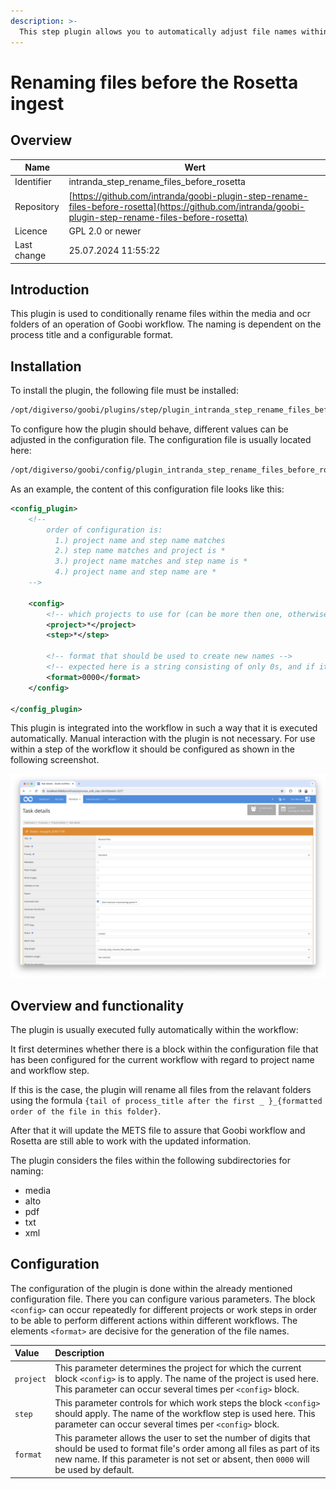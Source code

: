 ```yaml
---
description: >-
  This step plugin allows you to automatically adjust file names within Goobi's media and OCR folders and update the METS file of processes before the ingest into Rosetta is happening.
---
```


# Renaming files before the Rosetta ingest

## Overview

Name                     | Wert
-------------------------|-----------
Identifier               | intranda_step_rename_files_before_rosetta
Repository               | [https://github.com/intranda/goobi-plugin-step-rename-files-before-rosetta](https://github.com/intranda/goobi-plugin-step-rename-files-before-rosetta)
Licence              | GPL 2.0 or newer 
Last change    | 25.07.2024 11:55:22


## Introduction
This plugin is used to conditionally rename files within the media and ocr folders of an operation of Goobi workflow. The naming is dependent on the process title and a configurable format.


## Installation
To install the plugin, the following file must be installed:

```bash
/opt/digiverso/goobi/plugins/step/plugin_intranda_step_rename_files_before_rosetta-base.jar
```

To configure how the plugin should behave, different values can be adjusted in the configuration file. The configuration file is usually located here:

```bash
/opt/digiverso/goobi/config/plugin_intranda_step_rename_files_before_rosetta.xml
```

As an example, the content of this configuration file looks like this:

```xml
<config_plugin>
    <!--
        order of configuration is:
          1.) project name and step name matches
          2.) step name matches and project is *
          3.) project name matches and step name is *
          4.) project name and step name are *
	-->
    
    <config>
        <!-- which projects to use for (can be more then one, otherwise use *) -->
        <project>*</project>
        <step>*</step>
        
        <!-- format that should be used to create new names -->
        <!-- expected here is a string consisting of only 0s, and if it's not set, then the DEFAULT setting 0000 will be used-->
        <format>0000</format>
    </config>

</config_plugin>
```

This plugin is integrated into the workflow in such a way that it is executed automatically. Manual interaction with the plugin is not necessary. For use within a step of the workflow it should be configured as shown in the following screenshot.

![Integration of the plugin into the workflow](images/goobi-plugin-step-rename-files-before-rosetta_screen1_en.png)


## Overview and functionality
The plugin is usually executed fully automatically within the workflow: 

It first determines whether there is a block within the configuration file that has been configured for the current workflow with regard to project name and workflow step. 

If this is the case, the plugin will rename all files from the relavant folders using the formula `{tail of process_title after the first _ }_{formatted order of the file in this folder}`. 

After that it will update the METS file to assure that Goobi workflow and Rosetta are still able to work with the updated information.

The plugin considers the files within the following subdirectories for naming:

* media
* alto
* pdf
* txt
* xml


## Configuration 
The configuration of the plugin is done within the already mentioned configuration file. There you can configure various parameters. The block `<config>` can occur repeatedly for different projects or work steps in order to be able to perform different actions within different workflows. The elements `<format>` are decisive for the generation of the file names.

| Value | Description |
| :--- | :--- |
| `project` | This parameter determines the project for which the current block `<config>` is to apply. The name of the project is used here. This parameter can occur several times per `<config>` block. |
| `step` | This parameter controls for which work steps the block `<config>` should apply. The name of the workflow step is used here. This parameter can occur several times per `<config>` block. |
| `format` | This parameter allows the user to set the number of digits that should be used to format file's order among all files as part of its new name. If this parameter is not set or absent, then `0000` will be used by default. |
